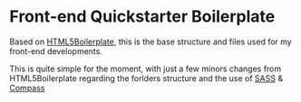 Front-end Quickstarter Boilerplate
=======================================================

Based on [HTML5Boilerplate](http://html5boilerplate.com), this is the base structure and files used for my front-end developments.

This is quite simple for the moment, with just a few minors changes from HTML5Boilerplate regarding the forlders structure and the use of [SASS](http://sass-lang.com) & [Compass](http://compass-style.org)